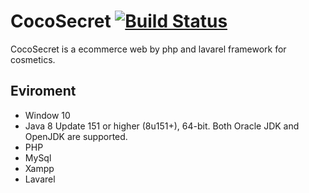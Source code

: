 # CocoSecret [![Build Status](http://myphamngocson.000webhostapp.com/)](http://myphamngocson.000webhostapp.com/)

CocoSecret is a ecommerce web by php and lavarel framework for cosmetics.

## Eviroment

* Window 10
* Java 8 Update 151 or higher (8u151+), 64-bit. Both Oracle JDK and OpenJDK are supported.
* PHP
* MySql
* Xampp
* Lavarel